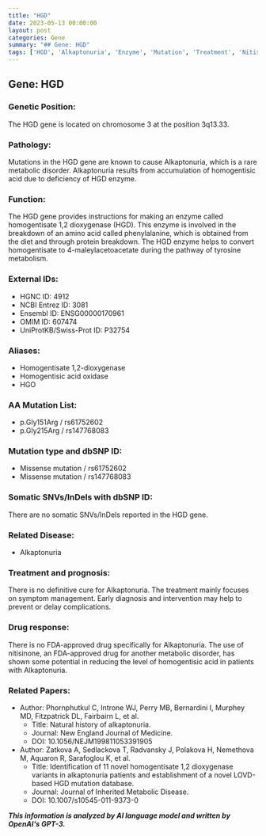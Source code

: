 ```yaml
---
title: "HGD"
date: 2023-05-13 00:00:00
layout: post
categories: Gene
summary: "## Gene: HGD"
tags: ['HGD', 'Alkaptonuria', 'Enzyme', 'Mutation', 'Treatment', 'Nitisinone', 'MetabolicDisorder', 'HomogentisicAcid']
---
```


## Gene: HGD

### Genetic Position:
The HGD gene is located on chromosome 3 at the position 3q13.33.

### Pathology:
Mutations in the HGD gene are known to cause Alkaptonuria, which is a rare metabolic disorder. Alkaptonuria results from accumulation of homogentisic acid due to deficiency of HGD enzyme.

### Function:
The HGD gene provides instructions for making an enzyme called homogentisate 1,2 dioxygenase (HGD). This enzyme is involved in the breakdown of an amino acid called phenylalanine, which is obtained from the diet and through protein breakdown. The HGD enzyme helps to convert homogentisate to 4-maleylacetoacetate during the pathway of tyrosine metabolism.

### External IDs:
- HGNC ID: 4912
- NCBI Entrez ID: 3081
- Ensembl ID: ENSG00000170961
- OMIM ID: 607474
- UniProtKB/Swiss-Prot ID: P32754

### Aliases:
- Homogentisate 1,2-dioxygenase
- Homogentisic acid oxidase
- HGO

### AA Mutation List:
- p.Gly151Arg / rs61752602
- p.Gly215Arg / rs147768083

### Mutation type and dbSNP ID:
- Missense mutation / rs61752602
- Missense mutation / rs147768083

### Somatic SNVs/InDels with dbSNP ID:
There are no somatic SNVs/InDels reported in the HGD gene.

### Related Disease:
- Alkaptonuria

### Treatment and prognosis:
There is no definitive cure for Alkaptonuria. The treatment mainly focuses on symptom management. Early diagnosis and intervention may help to prevent or delay complications.

### Drug response:
There is no FDA-approved drug specifically for Alkaptonuria. The use of nitisinone, an FDA-approved drug for another metabolic disorder, has shown some potential in reducing the level of homogentisic acid in patients with Alkaptonuria.

### Related Papers:
- Author: Phornphutkul C, Introne WJ, Perry MB, Bernardini I, Murphey MD, Fitzpatrick DL, Fairbairn L, et al.
  - Title: Natural history of alkaptonuria.
  - Journal: New England Journal of Medicine.
  - DOI: 10.1056/NEJM199811053391905
- Author: Zatkova A, Sedlackova T, Radvansky J, Polakova H, Nemethova M, Aquaron R, Sarafoglou K, et al.
  - Title: Identification of 11 novel homogentisate 1,2 dioxygenase variants in alkaptonuria patients and establishment of a novel LOVD-based HGD mutation database.
  - Journal: Journal of Inherited Metabolic Disease.
  - DOI: 10.1007/s10545-011-9373-0

**_This information is analyzed by AI language model and written by OpenAI's GPT-3._**